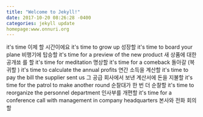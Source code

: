 ```yaml
---
title: "Welcome to Jekyll!"
date: 2017-10-20 08:26:28 -0400
categories: jekyll update
homepage:www.onnuri.org
---
```

it's time 이제 할 시간이에요
it's time to grow up 성장할
it's time to board your plane 비행기에 탑승할
it's time for a preview of the new product 새 상품에 대한 공개쑈 를 할
it's time for meditation 명상할
it's time for a comeback 돌아갈 (복귀할 )
it's time to calculate the annual profits 연간 소득을 계산할
it's time to pay the bill the supplier sent us 그 공급 회사에서 보낸 계산서에 돈을 지불할
it's time for the patrol to make another round 순찰대가 한 번 더 순찰할
it's time to reorganize the personnel department 인사부를 개편할
it's time for a conference call with management in company headquarters 본사와 전화 회의할
